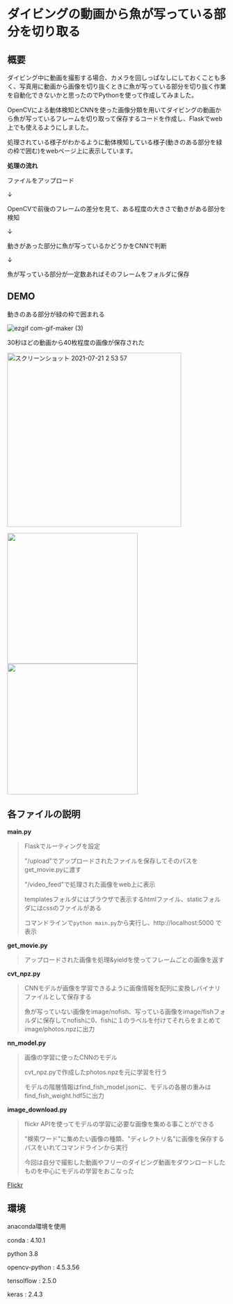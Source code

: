 # ダイビングの動画から魚が写っている部分を切り取る

## 概要

ダイビング中に動画を撮影する場合、カメラを回しっぱなしにしておくことも多く、写真用に動画から画像を切り抜くときに魚が写っている部分を切り抜く作業を自動化できないかと思ったのでPythonを使って作成してみました。

OpenCVによる動体検知とCNNを使った画像分類を用いてダイビングの動画から魚が写っているフレームを切り取って保存するコードを作成し、Flaskでweb上でも使えるようにしました。

処理されている様子がわかるように動体検知している様子(動きのある部分を緑の枠で囲む)をwebページ上に表示しています。

**処理の流れ**

ファイルをアップロード

↓

OpenCVで前後のフレームの差分を見て、ある程度の大きさで動きがある部分を検知

↓

動きがあった部分に魚が写っているかどうかをCNNで判断

↓

魚が写っている部分が一定数あればそのフレームをフォルダに保存


## DEMO

動きのある部分が緑の枠で囲まれる

![ezgif com-gif-maker (3)](https://user-images.githubusercontent.com/73343411/126371492-6182084b-07ff-4476-abfb-b090c241be20.gif)

30秒ほどの動画から40枚程度の画像が保存された

<img width="400" alt="スクリーンショット 2021-07-21 2 53 57" src="https://user-images.githubusercontent.com/73343411/126372288-c0b7d3a3-ec17-45b9-aba8-94d72ac99126.png">

<img width="300" src="https://user-images.githubusercontent.com/73343411/126372354-d061b400-1917-4e46-ba10-f4ffd0c2e32c.jpg"><img width="300" src="https://user-images.githubusercontent.com/73343411/126372425-73d77a6d-8e7b-4c5f-aab6-3997e11cc28c.jpg">

## 各ファイルの説明

**main.py**

>Flaskでルーティングを設定
>
> "/upload"でアップロードされたファイルを保存してそのパスをget_movie.pyに渡す
> 
> "/video_feed"で処理された画像をweb上に表示
>
> templatesフォルダにはブラウザで表示するhtmlファイル、staticフォルダにはcssのファイルがある
> 
> コマンドラインで`python main.py`から実行し、http://localhost:5000
> で表示

**get_movie.py**

>アップロードされた画像を処理&yieldを使ってフレームごとの画像を返す

**cvt_npz.py**
>CNNモデルが画像を学習できるように画像情報を配列に変換しバイナリファイルとして保存する
>
>魚が写っていない画像をimage/nofish、写っている画像をimage/fishフォルダに保存してnofishに0、fishに１のラベルを付けてそれらをまとめてimage/photos.npzに出力

**nn_model.py**

>画像の学習に使ったCNNのモデル
>
>cvt_npz.pyで作成したphotos.npzを元に学習を行う
>
>モデルの階層情報はfind_fish_model.jsonに、モデルの各層の重みはfind_fish_weight.hdf5に出力

**image_download.py**
>flickr APIを使ってモデルの学習に必要な画像を集める事ことができる
>
>"検索ワード"に集めたい画像の種類、"ディレクトリ名"に画像を保存するパスをいれてコマンドラインから実行
>
>今回は自分で撮影した動画やフリーのダイビング動画をダウンロードしたものを中心にモデルの学習をおこなった

[Flickr](https://www.flickr.com/)

## 環境

anaconda環境を使用

conda : 4.10.1

python 3.8

opencv-python : 4.5.3.56

tensolflow : 2.5.0

keras : 2.4.3
